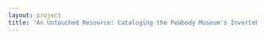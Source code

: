 ```yaml
--- 
layout: project 
title: "An Untouched Resource: Cataloging the Peabody Museum's Invertebrate Zoology Slide Collection" 
---
```




